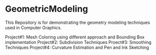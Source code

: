 # GeometricModeling

This Repository is for demonstrating the geometry modeling techniques used in Computer Graphics.

Project#1: Mesh Coloring using different approach and Bounding Box implementation
Project#2: Subdivision Techniques
Proect#3: Smoothing Techniques
Project#4: Curvature Estimation and Pen and Ink Sketching
